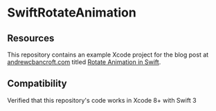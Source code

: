 # SwiftRotateAnimation

## Resources
This repository contains an example Xcode project for the blog post at [andrewcbancroft.com](http://www.andrewcbancroft.com) titled [Rotate Animation in Swift](http://www.andrewcbancroft.com/2014/10/15/rotate-animation-in-swift/).

## Compatibility
Verified that this repository's code works in Xcode 8+ with Swift 3
